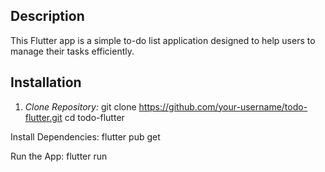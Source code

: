 ## Description

This Flutter app is a simple to-do list application designed to help users to manage their tasks efficiently.

## Installation

1. *Clone Repository:*
   git clone https://github.com/your-username/todo-flutter.git
   cd todo-flutter

Install Dependencies:
flutter pub get

Run the App:
flutter run
